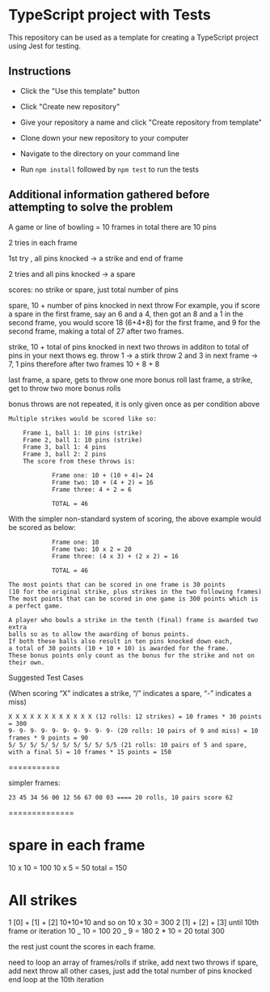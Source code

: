 # TypeScript project with Tests

This repository can be used as a template for creating a TypeScript project using Jest for testing.

## Instructions

- Click the "Use this template" button

- Click "Create new repository"

- Give your repository a name and click "Create repository from template"

- Clone down your new repository to your computer

- Navigate to the directory on your command line

- Run `npm install` followed by `npm test` to run the tests

## Additional information gathered before attempting to solve the problem

A game or line of bowling = 10 frames
in total there are 10 pins

2 tries in each frame

1st try , all pins knocked -> a strike and end of frame

2 tries and all pins knocked -> a spare

scores:
no strike or spare, just total number of pins

spare, 10 + number of pins knocked in next throw
For example, you if score a spare in the first frame,
say an 6 and a 4, then got an 8 and a 1 in the second frame,
you would score 18 (6+4+8) for the first frame,
and 9 for the second frame, making a total of 27 after two frames.

strike, 10 + total of pins knocked in next two throws
in additon to total of pins in your next thows
eg. throw 1 -> a stirk
throw 2 and 3 in next frame -> 7, 1 pins
therefore after two frames 10 + 8 + 8

last frame, a spare, gets to throw one more bonus roll
last frame, a strike, get to throw two more bonus rolls

bonus throws are not repeated, it is only given once as per condition
above

    Multiple strikes would be scored like so:

        Frame 1, ball 1: 10 pins (strike)
        Frame 2, ball 1: 10 pins (strike)
        Frame 3, ball 1: 4 pins
        Frame 3, ball 2: 2 pins
        The score from these throws is:

                Frame one: 10 + (10 + 4)= 24
                Frame two: 10 + (4 + 2) = 16
                Frame three: 4 + 2 = 6

                TOTAL = 46

With the simpler non-standard system of scoring, the above example would be scored as below:

                Frame one: 10
                Frame two: 10 x 2 = 20
                Frame three: (4 x 3) + (2 x 2) = 16

                TOTAL = 46

    The most points that can be scored in one frame is 30 points
    (10 for the original strike, plus strikes in the two following frames)
    The most points that can be scored in one game is 300 points which is a perfect game.

    A player who bowls a strike in the tenth (final) frame is awarded two extra
    balls so as to allow the awarding of bonus points.
    If both these balls also result in ten pins knocked down each,
    a total of 30 points (10 + 10 + 10) is awarded for the frame.
    These bonus points only count as the bonus for the strike and not on their own.

Suggested Test Cases

(When scoring “X” indicates a strike, “/” indicates a spare, “-” indicates a miss)

    X X X X X X X X X X X X (12 rolls: 12 strikes) = 10 frames * 30 points = 300
    9- 9- 9- 9- 9- 9- 9- 9- 9- 9- (20 rolls: 10 pairs of 9 and miss) = 10 frames * 9 points = 90
    5/ 5/ 5/ 5/ 5/ 5/ 5/ 5/ 5/ 5/5 (21 rolls: 10 pairs of 5 and spare, with a final 5) = 10 frames * 15 points = 150

===========

simpler frames:

    23 45 34 56 00 12 56 67 00 03 ==== 20 rolls, 10 pairs score 62

==============

# spare in each frame

10 x 10 = 100
10 x 5 = 50
total = 150

# All strikes

1 [0] + [1] + [2] 10+10+10 and so on 10 x 30 = 300
2 [1] + [2] + [3]
until 10th frame or iteration
10 _ 10 = 100
20 _ 9 = 180
2 \* 10 = 20
total 300

the rest just count the scores in each frame.

need to loop an array of frames/rolls
if strike, add next two throws
if spare, add next throw
all other cases, just add the total number of pins knocked
end loop at the 10th iteration
